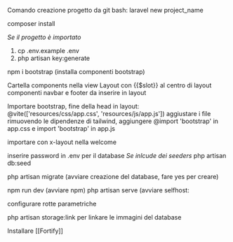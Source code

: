 Comando creazione progetto da git bash:
laravel new project_name

composer install

*Se il progetto è importato*
1) cp .env.example .env
2) php artisan key:generate

npm i bootstrap (installa componenti bootstrap)

Cartella components nella view 
Layout con {{$slot}} al centro di layout
componenti navbar e footer da inserire in layout

Importare bootstrap, fine della head in layout:
@vite(['resources/css/app.css', 'resources/js/app.js'])
aggiustare i file rimuovendo le dipendenze di tailwind, aggiungere @import 'bootstrap' in app.css e import 'bootstrap' in app.js


importare con x-layout nella welcome

inserire password in .env per il database
*Se inlcude dei seeders*
php artisan db:seed

php artisan migrate
(avviare creazione del database, fare yes per creare) 


npm run dev (avviare npm)
php artisan serve (avviare selfhost:

configurare rotte parametriche

php artisan storage:link per linkare le immagini del database

Installare [[Fortify]]